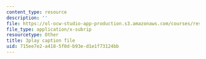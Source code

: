 ```yaml
---
content_type: resource
description: ''
file: https://ol-ocw-studio-app-production.s3.amazonaws.com/courses/res-10-001-making-science-and-engineering-pictures-a-practical-guide-to-presenting-your-work-spring-2016/715ee7e2a4185f0db93ed1e1f73124bb_-q1kuKDEcJM.vtt
file_type: application/x-subrip
resourcetype: Other
title: 3play caption file
uid: 715ee7e2-a418-5f0d-b93e-d1e1f73124bb
---
```

